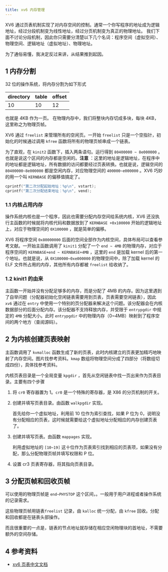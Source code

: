 ```yaml
---
title: xv6 内存管理
---
```

XV6 通过页表机制实现了对内存空间的控制。通常一个你写程序的地址成为逻辑地址，经过分段机制变为线性地址，经过分页机制变为真正的物理地址。 我们下面不讨论分段机制，因此你只需要分清楚以下几个名词：程序空间（虚拟空间）、物理空间、逻辑地址（虚拟地址）、物理地址。

为了通俗易懂，我决定反过来讲，从结果推到起因。

## 1 内存分割

32 位的操作系统，将内存分割为如下形式

| directory | table | offset |
| --------- | ----- | ------ |
| 10        | 10    | 12     |

也就是 4KB 作为一页。 在物理内存中，我们将整块内存切成多块，每块 4KB，这里称之为物理页帧。

XV6 通过 `freelist` 来管理所有的空闲页。一开始 `freelist` 只是一个空指针，初始化的时候通过调用 `kfree` 函数将所有的物理页帧串成一个链表。

为了直观，在 `kinit2` 函数下，插入两条语句。运行得到 `80400000 ~ 8e000000` 。也就是说这个区间的内存都是空闲的。**注意** ：这里的地址是逻辑地址，在程序中的地址都是逻辑地址，所有数据的访问都要经过页表转换。也就是说，逻辑空间的 `80400000~8e000000` 都是空闲内存，对应物理空间的 `400000~e000000` 。XV6 巧妙的用一个叫 `KERNBASE` 的偏移值搞定了。

```c
cprintf("第二次分配起始地址：%p\n", vstart);
cprintf("第二次分配结束地址：%p\n", vend);
```

### 1.1 内核占用内存

操作系统内核也是一个程序，因此也需要分配内存空间给系统内核，XV6 还没执行主函数的时候就将内核代码和数据放到了 `KERNBASE +0x100000` 开始的逻辑地址上，对应于物理空间的 `0X100000` ，就是简单的偏移。

XV6 将程序空间 `0x80000000` 后面的空间全部作为内核空间，具体布局可以查看参考文献。一开始主函数调用了 `kinit1` 分配了一个 `end ~ 4MB` 的物理内存，对应于程序空间的 `KERNBASE+end ~ KERNBASE+4MB` ，这里的 `end` 是加载 kernel 后的第一个地址。也就是说，从 `0X100000~0xe000000` 的物理空间中，除了加载 kernel 的 ELF 文件所占用的内存，其他所有内存都被 `freelist` 给收纳了。

### 1.2 kinit1 的由来

主函数一开始并没有分配足够多的内存，而是分配了 4MB 的内存。因为这里遇到了自举问题（分配器初始化空闲链表需要用到页表，页表需要空闲链表），因此 `xv6` 通过在 `entry` 中使用一个特别的页分配器来解决这个问题。该分配器会在内核数据部分的后面分配内存。该分配器不支持释放内存，并受限于 `entrypgdir` 中规定的 `4MB` 分配大小。此时 `entrypgdir` 中的物理内存（0~4MB）映射到了程序空间的两个地方（查阅源码）。

## 2 为内核创建页表映射

主函数调用了 `kvmalloc` 函数生成了新的页表，此时内核建立的页表更加精巧地映射了内存空间。图片找参考资料。`kmap` 数组将物理空间分成了四部分（将数组切成四份），具体找参考资料。

内核页表目录是一个全局变量 `kpgdir` ，首先从空闲链表中找一页出来作为页表目录。主要有四个步骤

1. 将 `cr0` 寄存器置为 1。`cr0` 是一个特殊的寄存器，是 X86 的分页机制的开关。

2. 创建并填写页表目录。由函数 `walkpgdir` 实现。

   首先给你一个虚拟地址，利用前 10 位作为索引查找，如果 P 位为 0，说明没有分配相应的页表，这时候就需要给这个虚拟地址分配相应的内存创建页表了。

3. 创建并填写页表。由函数 `mappages` 实现。

   利用虚拟地址的 `[10~19]` 这十位作为页表索引找到相应的页表项，如果没有分配，那么分配物理页帧并填写权限和 P 位。

4. 设置 cr3 页表寄存器，将其指向页表目录。

## 3 分配页帧和回收页帧

可以使用的物理页帧是 `end~PHYSTOP` 这个区间，。一般用于用户进程或者操作系统的记录需求。

这些物理页帧用链表`freelist` 记录，由 `kalloc` 统一分配，由 `kfree` 回收。分配和回收都是在链表头部操作。

而且很重要的一点是，链表的节点地址就存储在相应空闲物理块的首地址，不需要额外的空间存储。

## 4 参考资料

- [xv6 页表中文文档](https://th0ar.gitbooks.io/xv6-chinese/content/content/chapter2.html)